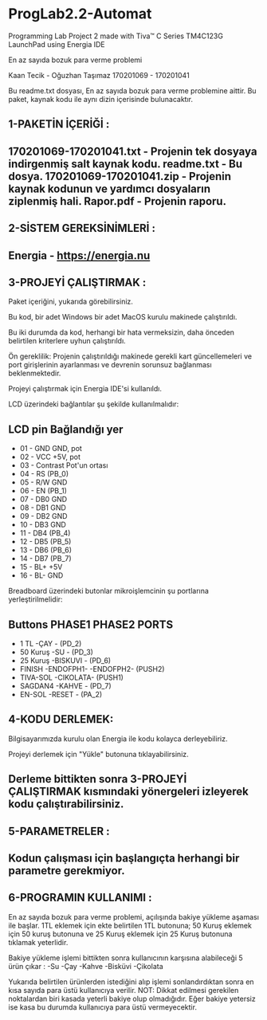 # ProgLab2.2-Automat
Programming Lab Project 2 made with Tiva™ C Series TM4C123G LaunchPad using Energia IDE

En az sayıda bozuk para verme problemi

Kaan Tecik - Oğuzhan Taşımaz
170201069 - 170201041

Bu readme.txt dosyası, En az sayıda bozuk para verme problemine aittir.
Bu paket, kaynak kodu ile aynı dizin içerisinde bulunacaktır.

1-PAKETİN İÇERİĞİ :
------------------
170201069-170201041.txt - Projenin tek dosyaya indirgenmiş salt kaynak kodu.
readme.txt - Bu dosya.
170201069-170201041.zip - Projenin kaynak kodunun ve yardımcı dosyaların ziplenmiş hali.
Rapor.pdf - Projenin raporu.
------------------


2-SİSTEM GEREKSİNİMLERİ :
------------------------
Energia - https://energia.nu
------------------------

3-PROJEYİ ÇALIŞTIRMAK :
-----------------------

Paket içeriğini, yukarıda görebilirsiniz.

Bu kod, bir adet Windows bir adet MacOS kurulu makinede çalıştırıldı.

Bu iki  durumda da kod, herhangi bir hata vermeksizin, daha önceden belirtilen
kriterlere uyhun çalıştırıldı.

Ön gereklilik:
Projenin çalıştırıldığı makinede gerekli kart güncellemeleri ve port
girişlerinin ayarlanması ve devrenin sorunsuz bağlanması beklenmektedir.

Projeyi çalıştırmak için Energia IDE'si kullanıldı.


LCD üzerindeki bağlantılar şu şekilde kullanılmalıdır:

LCD pin              Bağlandığı yer
---------------------------------
- 01 - GND             GND, pot
- 02 - VCC             +5V, pot
- 03 - Contrast        Pot'un ortası
- 04 - RS              (PB_0)
- 05 - R/W             GND
- 06 - EN              (PB_1)
- 07 - DB0             GND
- 08 - DB1             GND
- 09 - DB2             GND
- 10 - DB3             GND
- 11 - DB4             (PB_4)
-  12 - DB5             (PB_5)
- 13 - DB6             (PB_6)
- 14 - DB7             (PB_7)
- 15 - BL+             +5V
- 16 - BL-             GND


 Breadboard üzerindeki butonlar mikroişlemcinin şu portlarına yerleştirilmelidir:

  Buttons	 PHASE1		 PHASE2		PORTS
------------------------------------------------------
 - 1 TL		-ÇAY 	 - 			(PD_2)
 - 50 Kuruş	-SU 	 - 			(PD_3)
 - 25 Kuruş	-BISKUVI - 			(PD_6)
 - FINISH		-ENDOFPH1-	-ENDOFPH2- 	(PUSH2)
 - TIVA-SOL			-CIKOLATA-	(PUSH1)
 - SAGDAN4			-KAHVE	 -	(PD_7)
 - EN-SOL				-RESET   -	(PA_2)
 
 
4-KODU DERLEMEK:
-----------------
Bilgisayarımızda kurulu olan Energia ile kodu kolayca derleyebiliriz.

Projeyi derlemek için "Yükle" butonuna tıklayabilirsiniz.

Derleme bittikten sonra 3-PROJEYİ ÇALIŞTIRMAK kısmındaki yönergeleri izleyerek
kodu çalıştırabilirsiniz.
----------------

5-PARAMETRELER :
----------------
Kodun çalışması için başlangıçta herhangi bir parametre gerekmiyor.
----------------

6-PROGRAMIN KULLANIMI :
-----------------------
En az sayıda bozuk para verme problemi, açılışında bakiye yükleme aşaması
ile başlar. 1TL eklemek için ekte belirtilen 1TL butonuna; 50 Kuruş eklemek
için 50 kuruş butonuna ve 25 Kuruş eklemek için 25 Kuruş butonuna tıklamak yeterlidir.

Bakiye yükleme işlemi bittikten sonra kullanıcının karşısına alabileceği 5 ürün çıkar :
-Su
-Çay
-Kahve
-Bisküvi
-Çikolata

Yukarıda belirtilen ürünlerden istediğini alıp işlemi sonlandırdıktan sonra
en kısa sayıda para üstü kullanıcıya verilir.
NOT:
Dikkat edilmesi gerekilen noktalardan biri kasada yeterli bakiye olup olmadığıdır.
Eğer bakiye yetersiz ise kasa bu durumda kullanıcıya para üstü vermeyecektir.
